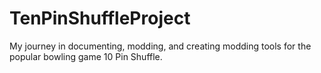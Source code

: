 # TenPinShuffleProject
My journey in documenting, modding, and creating modding tools for the popular bowling game 10 Pin Shuffle.
